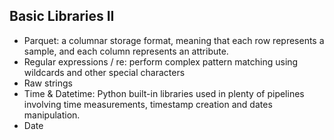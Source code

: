 ## Basic Libraries II
- Parquet: a columnar storage format, meaning that each row represents a sample, and each column represents an attribute.
- Regular expressions / re: perform complex pattern matching using wildcards and other special characters
- Raw strings
- Time & Datetime: Python built-in libraries used in plenty of pipelines involving time measurements, timestamp creation and dates manipulation.
- Date
